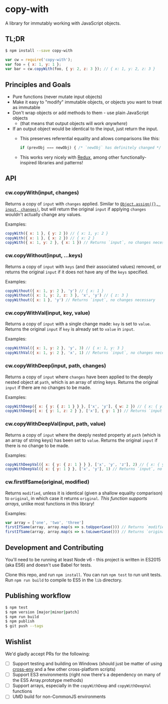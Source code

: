 # copy-with

A library for immutably working with JavaScript objects.

## TL;DR

```sh
$ npm install --save copy-with
```

```js
var cw = require('copy-with');
var foo = { x: 1, y: 1 };
var bar = cw.copyWith(foo, { y: 2, z: 3 }); // { x: 1, y: 2, z: 3 }
```

## Principles and Goals

- Pure functions (never mutate input objects)
- Make it easy to "modify" immutable objects, or objects you want to treat as immutable
- Don't wrap objects or add methods to them - use plain JavaScript objects
  - (that means that output objects will work _anywhere_)
- If an output object would be identical to the input, just return the input.
  - This preserves referential equality and allows comparisons like this:

    ```js
    if (prevObj === newObj) { /* `newObj` has definitely changed */ }
    ```

  - This works very nicely with [Redux](http://redux.js.org/), among other functionally-inspired libraries and patterns!

## API

### cw.copyWith(input, changes)

Returns a copy of `input` with `changes` applied. Similar to [`Object.assign({}, input, changes)`](http://www.2ality.com/2014/01/object-assign.html), but will return the original `input` if applying `changes` wouldn't actually change any values.

Examples:

```js
copyWith({ x: 1 }, { y: 2 }) // { x: 1, y: 2 }
copyWith({ x: 1 }, { x: 2 }) // { x: 2 }
copyWith({ x: 1, y: 2 }, { x: 1 }) // Returns `input`, no changes necessary
```

### cw.copyWithout(input, ...keys)

Returns a copy of `input` with `keys` (and their associated values) removed, or returns the original `input` if it does not have any of the `keys` specified.

Examples:

```js
copyWithout({ x: 1, y: 2 }, 'y') // { x: 1 }
copyWithout({ x: 1, y: 2, z: 3 }, 'x', 'y') // { z: 3 }
copyWithout({ x: 1 }, 'y') // Returns `input`, no changes necessary
```

### cw.copyWithVal(input, key, value)

Returns a copy of `input` with a single change made: `key` is set to `value`. Returns the original `input` if `key` is already set to `value` in `input`.

Examples:

```js
copyWithVal({ x: 1, y: 2 }, 'y', 3) // { x: 1, y: 3 }
copyWithVal({ x: 1, y: 2 }, 'x', 1) // Returns `input`, no changes necessary
```

### cw.copyWithDeep(input, path, changes)

Returns a copy of `input` where `changes` have been applied to the deeply nested object at `path`, which is an array of string keys. Returns the original `input` if there are no changes to be made.

Examples:

```js
copyWithDeep({ x: { y: { z: 1 } } }, ['x', 'y'], { w: 2 }) // { x: { y: { z: 1, w: 2} } }
copyWithDeep({ x: { y: 1, z: 2 } }, ['x'], { y: 1 }) // Returns `input`, no changes necessary
```

### cw.copyWithDeepVal(input, path, value)

Returns a copy of `input` where the deeply nested property at `path` (which is an array of string keys) has been set to `value`. Returns the original `input` if there is no change to be made.

Examples:

```js
copyWithDeepVal({ x: { y: { z: 1 } } }, ['x', 'y', 'z'], 2) // { x: { y: { z: 2 } } }
copyWithDeepVal({ x: { y: 1 } }, ['x', 'y'], 1) // Returns `input`, no changes necessary
```

### cw.firstIfSame(original, modified)

Returns `modified`, unless it is identical (given a shallow equality comparison) to `original`, in which case it returns `original`. *This function supports arrays*, unlike most functions in this library!

Examples:
```js
var array = ['one', 'two', 'three']
firstIfSame(array, array.map(s => s.toUpperCase())) // Returns `modified`, which is ['ONE', 'TWO', 'THREE']
firstIfSame(array, array.map(s => s.toLowerCase())) // Returns `original`, which is `array` (['one', 'two', 'three'])
```

## Development and Contributing

You'll need to be running at least Node v6 - this project is written in ES2015 (aka ES6) and doesn't use Babel for tests.

Clone this repo, and run `npm install`. You can run `npm test` to run unit tests. Run `npm run build` to compile to ES5 in the `lib` directory.

## Publishing workflow

```sh
$ npm test
$ npm version [major|minor|patch]
$ npm run build
$ npm publish
$ git push --tags
```

## Wishlist

We'd gladly accept PRs for the following:

- [ ] Support testing and building on Windows (should just be matter of using  [cross-env](https://www.npmjs.com/package/cross-env) and a few other cross-platform scripts)
- [ ] Support ES3 environments (right now there's a dependency on many of the ES5 Array.prototype methods)
- [ ] Support arrays, especially in the `copyWithDeep` and `copyWithDeepVal` functions
- [ ] UMD build for non-CommonJS environments
